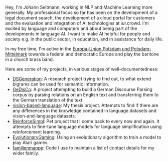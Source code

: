 Hey, I'm Johann Seltmann, working in NLP and Machine Learning more generally.
My professional focus so far has been on the development of a legal document search, the development of a cloud portal for customers and the evaluation and integration of AI technologies at iur.crowd.
I'm excited by language and computers and about being part of the developments in language AI. I want to make AI helpful for people and society e.g. in the public sector, in education, and in assistance for daily life.

In my free time, I'm active in the [Europa-Union Potsdam und Potsdam-Mittelmark](https://www.europa-union-ppm.de) towards a federal and democratic Europe and play the baritone in a church brass band.

Here are some of my projects, in various stages of well-documentedness:
- [DSGeneration](https://github.com/jseltmann/DSGeneration): A research project trying to find out, to what extend bigrams can be used for semantic information.
- [GeDisCo](https://github.com/jseltmann/GeDisCo): A project attempting to build a German Discourse Parsing corpus by parsing relations on an English text and transferring them to the German translation of the text.
- [vision-based-language](https://github.com/jseltmann/vision-based-language): My thesis project. Attempts to find if there are any differences in the knowledge contained in language datasets and vision-and-language datasets.
- [ReinforceSimpl](https://github.com/jseltmann/ReinforceSimpl): Pet project that I come back to every now and again. It attempts to fine-tune language models for language simplification using reinforcement learning.
- [EvolutionaryGaming](https://github.com/jseltmann/EvolutionaryGaming): Using an evolutionary algorithm to train a model to play Atari games.
- [familienmappe](https://github.com/jseltmann/familienmappe): Code I use to maintain a list of contact details for my wider family.

<!---
jseltmann/jseltmann is a ✨ special ✨ repository because its `README.md` (this file) appears on your GitHub profile.
You can click the Preview link to take a look at your changes.
--->
